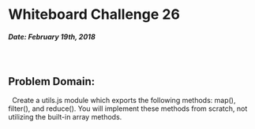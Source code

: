 # Whiteboard Challenge 26
##### Date: February 19th, 2018
&nbsp;
## Problem Domain: 
&nbsp;
Create a utils.js module which exports the following methods: map(), filter(), and reduce(). You will implement these methods from scratch, not utilizing the built-in array methods.